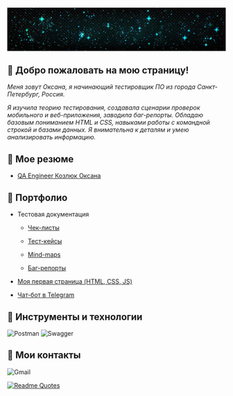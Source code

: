 ![](https://github.com/OksanaKZ/OksanaKZ/blob/main/pic1.jpg)

## :diamond_shape_with_a_dot_inside: Добро пожаловать на мою страницу!

*Меня зовут Оксана, я начинающий тестировщик ПО из города Санкт-Петербург, Россия.*  

*Я изучила теорию тестирования, создавала сценарии проверок мобильного и веб-приложения, заводила баг-репорты. Обладаю базовым пониманием HTML и CSS, навыками работы с командной строкой и базами данных. Я внимательна к деталям и умею анализировать информацию.*

## :diamond_shape_with_a_dot_inside:  Мое резюме

+ [QA Engineer Козлюк Оксана](https://github.com/OksanaKZ/OksanaKZ/blob/main/oksana_qa_engineer.pdf)

## :diamond_shape_with_a_dot_inside: Портфолио

+ Тестовая документация

  + [Чек-листы](https://github.com/OksanaKZ/OksanaKZ/blob/main/checklists.xlsx)

  + [Тест-кейсы](https://github.com/OksanaKZ/OksanaKZ/blob/main/checklists.xlsx)

  + [Mind-maps]()

  + [Баг-репорты]()

+ [Моя первая страница (HTML, CSS, JS)](https://oksanakz.github.io/MyFirstPage/) 

+ [Чат-бот в Telegram]()

## :diamond_shape_with_a_dot_inside: Инструменты и технологии

![Postman](https://img.shields.io/badge/Postman-FF6C37?style=for-the-badge&logo=postman&logoColor=white)
![Swagger](https://img.shields.io/badge/-Swagger-%23Clojure?style=for-the-badge&logo=swagger&logoColor=white)

## :diamond_shape_with_a_dot_inside: Мои контакты

![Gmail](https://img.shields.io/badge/Gmail-D14836?style=for-the-badge&logo=gmail&logoColor=white)

[![Readme Quotes](https://quotes-github-readme.vercel.app/api?type=horizontal&theme=dark)](https://github.com/piyushsuthar/github-readme-quotes)
